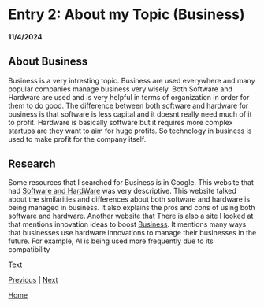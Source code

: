 # Entry 2: About my Topic (Business) 
#### 11/4/2024

## About Business
Business is a very intresting topic. Business are used everywhere and many popular companies manage business very wisely. Both Software and Hardware are used and is very helpful in terms of organization in order for them to do good. The difference between both software and hardware for business is that software is less capital and it doesnt really need much of it to profit. Hardware is basically software but it requires more complex startups are they want to aim for huge profits. So technology in business is used to make profit for the company itself. 

## Research
Some resources that I searched for Business is in Google. This website that had [Software and HardWare](https://www.pjmconsult.com/index.php/2006/02/software-vs-hardware.html) was very descriptive. This website talked about the similarities and differences about both software and hardware is being managed in business. It also explains the pros and cons of using both software and hardware. Another website that There is also a site I looked at that mentions innovation ideas to boost [Business](www.yellkey.com/consumer). It mentions many ways that businesses use hardware innovations to manage their businesses in the future. For example, AI is being used more frequently due to its compatibility 



Text

[Previous](entry01.md) | [Next](entry03.md)

[Home](../README.md)
